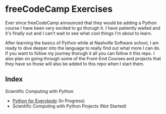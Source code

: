 # freeCodeCamp Exercises

Ever since freeCodeCamp announced that they would be adding a Python course I have been very excited to go thorugh it. I have patiently waited and it's finally out and I can't wait to see what cool things I'm about to learn. 

After learning the basics of Python while at Nashville Software school, I am ready to dive deeper into the language to really find out what more I can do. If you want to follow my journey thorugh it all you can follow it this repo. I also plan on going through some of the Front-End Courses and projects that they have so those will also be added to this repo when I start them.

## Index
Scientific Computing with Python
- [Python for Everybody]() (In Progress)
- Scientific Computing with Python Projects (Not Started)
